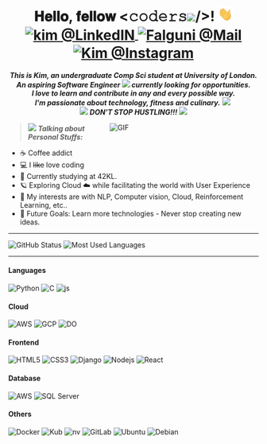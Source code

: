 <h1 align="center">𝐇𝐞𝐥𝐥𝐨, 𝐟𝐞𝐥𝐥𝐨𝐰 <𝚌𝚘𝚍𝚎𝚛𝚜<img src="https://github.com/TheDudeThatCode/TheDudeThatCode/blob/master/Assets/Earth.gif" width="24px">/>! <img src="https://raw.githubusercontent.com/ABSphreak/ABSphreak/master/gifs/Hi.gif" width="30px">
 <br>
  <a href="https://www.linkedin.com/in/ktyz/">
  <img align="center" alt="kim @LinkedIN" width="22px" src="https://cdn.jsdelivr.net/npm/simple-icons@v3/icons/linkedin.svg" />
</a>
  <a href="mailto:tkimberlyyz@gmail.com">
  <img align="center" alt="Falguni @Mail" width="22px" src="https://cdn.jsdelivr.net/npm/simple-icons@v3/icons/gmail.svg" />
</a>
<a href="https://www.instagram.com/kimyzc">
  <img align="center" alt="Kim @Instagram" width="22px" src="https://cdn.jsdelivr.net/npm/simple-icons@v3/icons/instagram.svg" />
</a>







</h1>
<p align="center">
  <em>
    <b> This is Kim, an undergraduate Comp Sci student at <b>University of London.</b> <br>
    An aspiring <b>Software Engineer</b> <img src="https://github.com/TheDudeThatCode/TheDudeThatCode/blob/master/Assets/Developer.gif" width="30px"> currently looking for opportunities.  <br>I love to learn and contribute in any and every possible way.  <br>I'm passionate about technology, fitness and culinary.</b>&nbsp;<img src="https://github.com/TheDudeThatCode/TheDudeThatCode/blob/master/Assets/Designer.gif" width="36px">&nbsp
  </em> 
  <br><img src="https://media.giphy.com/media/VgCDAzcKvsR6OM0uWg/giphy.gif" width="50" /> <b><i>DON'T STOP HUSTLING!!!</i></b> <img src="https://media.giphy.com/media/7j2hfyeVcDtf2/giphy.gif" width="50" />
</p>
<img align="right" alt="GIF" width="300px" src="https://raw.githubusercontent.com/JoeyBling/JoeyBling/master/pic/pusheencode.gif" />

> <img src="https://media.giphy.com/media/ObNTw8Uzwy6KQ/giphy.gif" width="30px">&nbsp;***Talking about Personal Stuffs:***
- ☕ Coffee addict 
- 💻 I <s>like</s> love coding
- 🌱 Currently studying at 42KL.
- 🪐 Exploring Cloud ☁️ while facilitating the world with User Experience
- 🤔 My interests are with NLP, Computer vision, Cloud, Reinforcement Learning, etc..
- 💪 Future Goals: Learn more technologies - Never stop creating new ideas.


---
<p align="left">
<img src="https://github-readme-stats.vercel.app/api?username=donutkre&count_private=true&show_icons=true&hide=prs,issues&theme=buefy" alt="GitHub Status"/>
<img src = "https://github-readme-stats.vercel.app/api/top-langs/?username=donutkre&show_icons=true&layout=compact&theme=buefy" alt="Most Used Languages">
</p>


---
#### Languages
![Python]( https://img.shields.io/badge/Python-FFD43B?style=for-the-badge&logo=python&logoColor=darkgreen)
![C](https://img.shields.io/badge/C-00599C?style=for-the-badge&logo=c&logoColor=white)
![js](https://img.shields.io/badge/JavaScript-323330?style=for-the-badge&logo=javascript&logoColor=F7DF1E)

#### Cloud
![AWS](https://img.shields.io/badge/Amazon_AWS-232F3E?style=for-the-badge&logo=amazon-aws&logoColor=white)
![GCP](https://img.shields.io/badge/Google_Cloud-4285F4?style=for-the-badge&logo=google-cloud&logoColor=white)
![DO](https://img.shields.io/badge/Oracle-F80000?style=for-the-badge&logo=oracle&logoColor=black)

#### Frontend
![HTML5](	https://img.shields.io/badge/HTML5-E34F26?style=for-the-badge&logo=html5&logoColor=white)
![CSS3](	https://img.shields.io/badge/CSS3-1572B6?style=for-the-badge&logo=css3&logoColor=white)
![Django](https://img.shields.io/badge/Django-092E20?style=for-the-badge&logo=django&logoColor=white)
![Nodejs](	https://img.shields.io/badge/Node.js-339933?style=for-the-badge&logo=nodedotjs&logoColor=white)
![React](https://img.shields.io/badge/React-20232A?style=for-the-badge&logo=react&logoColor=61DAFB)

#### Database
![AWS](https://img.shields.io/badge/Amazon%20DynamoDB-4053D6?style=for-the-badge&logo=Amazon%20DynamoDB&logoColor=white)
![SQL Server](https://img.shields.io/badge/MySQL-00000F?style=for-the-badge&logo=mysql&logoColor=white)

#### Others
![Docker](https://img.shields.io/badge/Docker-2CA5E0?style=for-the-badge&logo=docker&logoColor=white)
![Kub](https://img.shields.io/badge/kubernetes-326ce5.svg?&style=for-the-badge&logo=kubernetes&logoColor=white)
![nv](https://img.shields.io/badge/Nginx-009639?style=for-the-badge&logo=nginx&logoColor=white)
![GitLab](https://img.shields.io/badge/GitLab-330F63?style=for-the-badge&logo=gitlab&logoColor=white)
![Ubuntu](https://img.shields.io/badge/Ubuntu-E95420?style=for-the-badge&logo=ubuntu&logoColor=white)
![Debian](https://img.shields.io/badge/Debian-A81D33?style=for-the-badge&logo=debian&logoColor=white)








